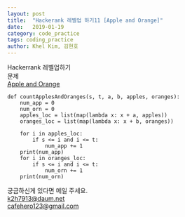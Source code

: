 ```yaml
---
layout: post
title:  "Hackerank 레벨업 하기11 [Apple and Orange]"
date:   2019-01-19
category: code_practice
tags: coding_practice
author: Khel Kim, 김현호
---
```


Hackerrank 레벨업하기  
문제  
[Apple and Orange](https://www.hackerrank.com/challenges/apple-and-orange/problem)

~~~
def countApplesAndOranges(s, t, a, b, apples, oranges):
    num_app = 0
    num_orn = 0
    apples_loc = list(map(lambda x: x + a, apples))
    oranges_loc = list(map(lambda x: x + b, oranges))

    for i in apples_loc:
        if s <= i and i <= t:
            num_app += 1
    print(num_app)
    for i in oranges_loc:
        if s <= i and i <= t:
            num_orn += 1
    print(num_orn)
~~~

궁금하신게 있다면 메일 주세요.  
k2h7913@daum.net  
cafehero123@gmail.com
